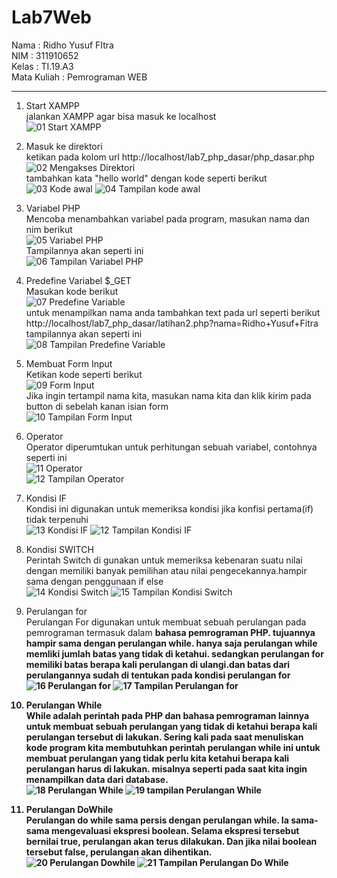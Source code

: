 # Lab7Web
Nama        : Ridho Yusuf FItra<br>
NIM         : 311910652<br>
Kelas       : TI.19.A3<br>
Mata Kuliah : Pemrograman WEB<hr>

1. Start XAMPP<br>
jalankan XAMPP agar bisa masuk ke localhost<br>
![01  Start XAMPP](https://user-images.githubusercontent.com/59679660/117869029-7e771680-b2c4-11eb-8fd3-042f6e3b688d.png)<br>

2. Masuk ke direktori<br>
ketikan pada kolom url http://localhost/lab7_php_dasar/php_dasar.php<br>
![02  Mengakses Direktori](https://user-images.githubusercontent.com/59679660/117869217-ba11e080-b2c4-11eb-8590-5452949e5211.png)<br>
tambahkan kata "hello world" dengan kode seperti berikut<br>
![03  Kode awal](https://user-images.githubusercontent.com/59679660/117869351-e4fc3480-b2c4-11eb-9240-197073de81d7.png)
![04  Tampilan  kode awal](https://user-images.githubusercontent.com/59679660/117869363-e7f72500-b2c4-11eb-869b-ea6e597de294.png)<br>

3. Variabel PHP<br>
Mencoba menambahkan variabel pada program, masukan nama dan nim berikut<br>
![05  Variabel PHP](https://user-images.githubusercontent.com/59679660/117869527-18d75a00-b2c5-11eb-9bef-311a5aba6e4d.png)<br>
Tampilannya akan seperti ini<br>
![06  Tampilan Variabel PHP](https://user-images.githubusercontent.com/59679660/117869591-30164780-b2c5-11eb-9684-24d50c427656.png)<br>

4. Predefine Variabel $_GET<br>
Masukan kode berikut<br>
![07  Predefine Variable](https://user-images.githubusercontent.com/59679660/117869759-68b62100-b2c5-11eb-8df5-19dc60e2ced6.png)<br>
untuk menampilkan nama anda tambahkan text pada url seperti berikut http://localhost/lab7_php_dasar/latihan2.php?nama=Ridho+Yusuf+Fitra tampilannya akan seperti ini<br>
![08  Tampilan Predefine Variable](https://user-images.githubusercontent.com/59679660/117869922-9ac78300-b2c5-11eb-83b2-9b436e258dbc.png)<br>

5. Membuat Form Input<br>
Ketikan kode seperti berikut <br>
![09  Form Input](https://user-images.githubusercontent.com/59679660/117870016-bf235f80-b2c5-11eb-9796-ac9323540076.png)<br>
Jika ingin tertampil nama kita, masukan nama kita dan klik kirim pada button di sebelah kanan isian form<br>
![10  Tampilan Form Input](https://user-images.githubusercontent.com/59679660/117870106-e0844b80-b2c5-11eb-8b5b-5fd6446ba72f.png)<br>

6. Operator<br>
Operator diperumtukan untuk perhitungan sebuah variabel, contohnya seperti ini<br>
![11  Operator](https://user-images.githubusercontent.com/59679660/117870318-23deba00-b2c6-11eb-884f-8f0e91c8487b.png)<br>
![12  Tampilan Operator](https://user-images.githubusercontent.com/59679660/117871229-5a690480-b2c7-11eb-8195-d04e2e059f16.png)<br>

7. Kondisi IF<br>
Kondisi ini digunakan untuk memeriksa kondisi jika konfisi pertama(if) tidak terpenuhi<br>
![13  Kondisi IF](https://user-images.githubusercontent.com/59679660/117871282-6785f380-b2c7-11eb-9f4d-1a83c199fdec.png)
![12  Tampilan Kondisi IF](https://user-images.githubusercontent.com/59679660/117870878-e6c6f780-b2c6-11eb-956f-3cf76272a1f0.png)<br>

8. Kondisi SWITCH<br>
Perintah Switch di gunakan untuk memeriksa kebenaran suatu nilai dengan memiliki banyak pemilihan atau nilai pengecekannya.hampir sama dengan penggunaan if else<br>
![14  Kondisi Switch](https://user-images.githubusercontent.com/59679660/117871383-83899500-b2c7-11eb-841c-b63ebc55dc25.png)
![15  Tampilan Kondisi Switch](https://user-images.githubusercontent.com/59679660/117871390-86848580-b2c7-11eb-9de4-665cdd1ced36.png)<br>

9. Perulangan for<br>
Perulangan For digunakan untuk membuat sebuah perulangan pada pemrograman termasuk dalam <strong>bahasa pemrograman PHP. tujuannya hampir sama dengan perulangan <strong>while</strong>. hanya saja <strong>perulangan while</strong> memliki jumlah batas yang tidak di ketahui. sedangkan perulangan for memiliki batas berapa kali perulangan di ulangi.dan batas dari perulangannya sudah di tentukan pada <strong>kondisi perulangan for<br>
![16  Perulangan for](https://user-images.githubusercontent.com/59679660/117871686-e67b2c00-b2c7-11eb-8933-d0727d5fdc7c.png)
![17  Tampilan Perulangan for](https://user-images.githubusercontent.com/59679660/117871711-eed36700-b2c7-11eb-8ae7-b682cd87b698.png)<br>

10. Perulangan While<br>
<strong>While</strong> adalah perintah pada <strong>PHP</strong> dan bahasa pemrograman lainnya untuk membuat sebuah perulangan yang tidak di ketahui berapa kali perulangan tersebut di lakukan. Sering kali pada saat menuliskan kode program kita membutuhkan <strong>perintah perulangan while</strong> ini untuk membuat perulangan yang tidak perlu kita ketahui berapa kali perulangan harus di lakukan. misalnya seperti pada saat kita ingin menampilkan data dari database.<br>
![18  Perulangan While](https://user-images.githubusercontent.com/59679660/117871951-3823b680-b2c8-11eb-9543-a5b05261a9e8.png)
![19  tampilan Perulangan While](https://user-images.githubusercontent.com/59679660/117871963-3b1ea700-b2c8-11eb-9686-708b6349edf0.png)<br>

11. Perulangan DoWhile<br>
Perulangan <strong>do while</strong> sama persis dengan perulangan <strong>while</strong>. Ia sama-sama mengevaluasi ekspresi boolean. Selama ekspresi tersebut bernilai true, perulangan akan terus dilakukan. Dan jika nilai boolean tersebut false, perulangan akan dihentikan.<br>
![20  Perulangan Dowhile](https://user-images.githubusercontent.com/59679660/117872320-bc763980-b2c8-11eb-83c6-e785d47563c3.png)
![21  Tampilan Perulangan Do While](https://user-images.githubusercontent.com/59679660/117872335-c13aed80-b2c8-11eb-9f15-d60e880a9fd4.png)

